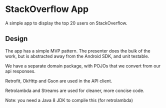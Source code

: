# StackOverflow App

A simple app to display the top 20 users on StackOverflow.

## Design

The app has a simple MVP pattern. The presenter does the bulk of the work, but is abstracted away from the Android SDK, and unit testable.

We have a separate domain package, with POJOs that we convert from our api responses.

Retrofit, OkHttp and Gson are used in the API client.

Retrolambda and Streams are used for cleaner, more concise code.

Note: you need a Java 8 JDK to compile this (for retrolambda)

